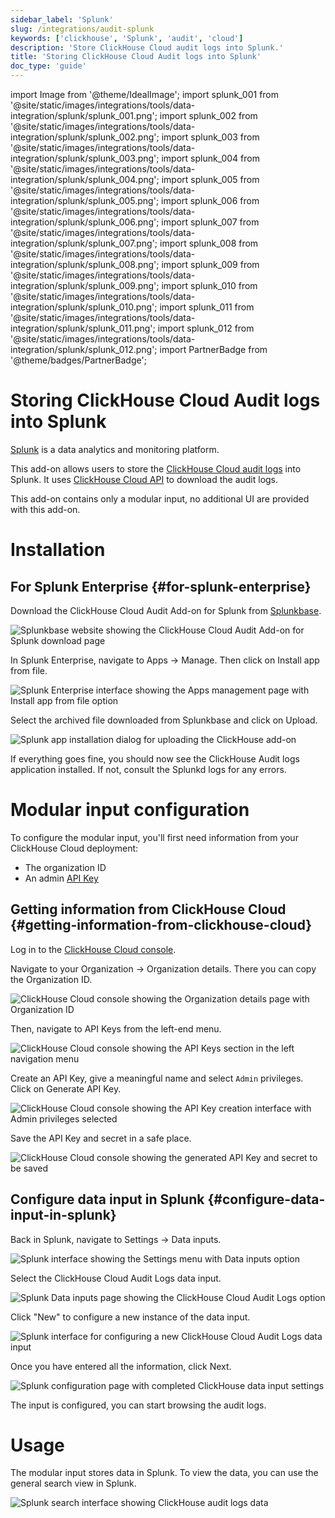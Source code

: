 ```yaml
---
sidebar_label: 'Splunk'
slug: /integrations/audit-splunk
keywords: ['clickhouse', 'Splunk', 'audit', 'cloud']
description: 'Store ClickHouse Cloud audit logs into Splunk.'
title: 'Storing ClickHouse Cloud Audit logs into Splunk'
doc_type: 'guide'
---
```


import Image from '@theme/IdealImage';
import splunk_001 from '@site/static/images/integrations/tools/data-integration/splunk/splunk_001.png';
import splunk_002 from '@site/static/images/integrations/tools/data-integration/splunk/splunk_002.png';
import splunk_003 from '@site/static/images/integrations/tools/data-integration/splunk/splunk_003.png';
import splunk_004 from '@site/static/images/integrations/tools/data-integration/splunk/splunk_004.png';
import splunk_005 from '@site/static/images/integrations/tools/data-integration/splunk/splunk_005.png';
import splunk_006 from '@site/static/images/integrations/tools/data-integration/splunk/splunk_006.png';
import splunk_007 from '@site/static/images/integrations/tools/data-integration/splunk/splunk_007.png';
import splunk_008 from '@site/static/images/integrations/tools/data-integration/splunk/splunk_008.png';
import splunk_009 from '@site/static/images/integrations/tools/data-integration/splunk/splunk_009.png';
import splunk_010 from '@site/static/images/integrations/tools/data-integration/splunk/splunk_010.png';
import splunk_011 from '@site/static/images/integrations/tools/data-integration/splunk/splunk_011.png';
import splunk_012 from '@site/static/images/integrations/tools/data-integration/splunk/splunk_012.png';
import PartnerBadge from '@theme/badges/PartnerBadge';

# Storing ClickHouse Cloud Audit logs into Splunk

<PartnerBadge/>

[Splunk](https://www.splunk.com/) is a data analytics and monitoring platform.

This add-on allows users to store the [ClickHouse Cloud audit logs](/cloud/security/audit-logging) into Splunk. It uses [ClickHouse Cloud API](/cloud/manage/api/api-overview) to download the audit logs.

This add-on contains only a modular input, no additional UI are provided with this add-on.

# Installation

## For Splunk Enterprise {#for-splunk-enterprise}

Download the ClickHouse Cloud Audit Add-on for Splunk from [Splunkbase](https://splunkbase.splunk.com/app/7709).

<Image img={splunk_001} size="lg" alt="Splunkbase website showing the ClickHouse Cloud Audit Add-on for Splunk download page" border />

In Splunk Enterprise, navigate to Apps -> Manage. Then click on Install app from file.

<Image img={splunk_002} size="lg" alt="Splunk Enterprise interface showing the Apps management page with Install app from file option" border />

Select the archived file downloaded from Splunkbase and click on Upload.

<Image img={splunk_003} size="lg" alt="Splunk app installation dialog for uploading the ClickHouse add-on" border />

If everything goes fine, you should now see the ClickHouse Audit logs application installed. If not, consult the Splunkd logs for any errors.

# Modular input configuration

To configure the modular input, you'll first need information from your ClickHouse Cloud deployment:

- The organization ID
- An admin [API Key](/cloud/manage/openapi)

## Getting information from ClickHouse Cloud {#getting-information-from-clickhouse-cloud}

Log in to the [ClickHouse Cloud console](https://console.clickhouse.cloud/).

Navigate to your Organization -> Organization details. There you can copy the Organization ID.

<Image img={splunk_004} size="lg" alt="ClickHouse Cloud console showing the Organization details page with Organization ID" border />

Then, navigate to API Keys from the left-end menu.

<Image img={splunk_005} size="lg" alt="ClickHouse Cloud console showing the API Keys section in the left navigation menu" border />

Create an API Key, give a meaningful name and select `Admin` privileges. Click on Generate API Key.

<Image img={splunk_006} size="lg" alt="ClickHouse Cloud console showing the API Key creation interface with Admin privileges selected" border />

Save the API Key and secret in a safe place.

<Image img={splunk_007} size="lg" alt="ClickHouse Cloud console showing the generated API Key and secret to be saved" border />

## Configure data input in Splunk {#configure-data-input-in-splunk}

Back in Splunk, navigate to Settings -> Data inputs.

<Image img={splunk_008} size="lg" alt="Splunk interface showing the Settings menu with Data inputs option" border />

Select the ClickHouse Cloud Audit Logs data input.

<Image img={splunk_009} size="lg" alt="Splunk Data inputs page showing the ClickHouse Cloud Audit Logs option" border />

Click "New" to configure a new instance of the data input.

<Image img={splunk_010} size="lg" alt="Splunk interface for configuring a new ClickHouse Cloud Audit Logs data input" border />

Once you have entered all the information, click Next.

<Image img={splunk_011} size="lg" alt="Splunk configuration page with completed ClickHouse data input settings" border />

The input is configured, you can start browsing the audit logs.

# Usage

The modular input stores data in Splunk. To view the data, you can use the general search view in Splunk.

<Image img={splunk_012} size="lg" alt="Splunk search interface showing ClickHouse audit logs data" border />

